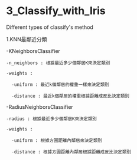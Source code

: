# 3_Classify_with_Iris
Different types of classify's method

1.KNN最鄰近分類

  -KNeighborsClassifier

    -n_neighbors : 根據最近多少個鄰居K來決定類別
	
    -weights : 
	
      -uniform : 最近k個鄰居的權重一樣來決定類別
		
      -distance : 最近k個鄰居的權重根據距離成反比決定類別
  
  -RadiusNeighborsClassifier
    
    -radius : 根據最近多少個鄰居K來決定類別
		
    -weights : 
		  
      -uniform : 根據方圓距離內鄰居來決定類別
				 
      -distance : 根據方圓距離內鄰居根據距離成反比決定類別



